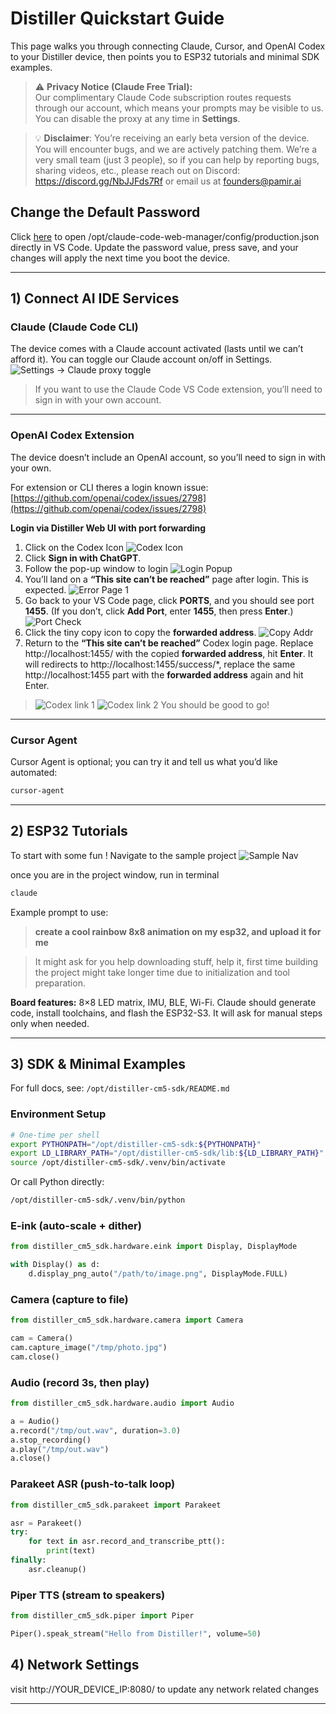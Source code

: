 # Distiller Quickstart Guide

This page walks you through connecting Claude, Cursor, and OpenAI Codex to your Distiller device, then points you to ESP32 tutorials and minimal SDK examples.

> ⚠️ **Privacy Notice (Claude Free Trial):**  
> Our complimentary Claude Code subscription routes requests through our account, which means your prompts may be visible to us. You can disable the proxy at any time in **Settings**.

>💡 **Disclaimer**: You’re receiving an early beta version of the device. You will encounter bugs, and we are actively patching them. We’re a very small team (just 3 people), so if you can help by reporting bugs, sharing videos, etc., please reach out on Discord: https://discord.gg/NbJJFds7Rf or email us at founders@pamir.ai 

## Change the Default Password

Click <a data-cmd="pamir.openPasswordConfig" href="#">here</a> to open /opt/claude-code-web-manager/config/production.json directly in VS Code. Update the password value, press save, and your changes will apply the next time you boot the device.

---

## 1) Connect AI IDE Services

### Claude (Claude Code CLI)

The device comes with a Claude account activated (lasts until we can’t afford it). You can toggle our Claude account on/off in Settings.
   ![Settings → Claude proxy toggle](./images/claude-proxy-toggle.png)

> If you want to use the Claude Code VS Code extension, you’ll need to sign in with your own account.

---

### OpenAI Codex Extension

The device doesn’t include an OpenAI account, so you’ll need to sign in with your own.

For extension or CLI theres a login known issue: [https://github.com/openai/codex/issues/2798](https://github.com/openai/codex/issues/2798)

**Login via Distiller Web UI with port forwarding**
1. Click on the Codex Icon ![Codex Icon](./images/codex-step1.png)
2. Click **Sign in with ChatGPT**.
3. Follow the pop-up window to login ![Login Popup](./images/codex-step3.png)
4. You’ll land on a **“This site can’t be reached”** page after login. This is expected. ![Error Page 1](./images/codex-step4.png)
5. Go back to your VS Code page, click **PORTS**, and you should see port **1455**. (If you don’t, click **Add Port**, enter **1455**, then press **Enter**.) ![Port Check](./images/codex-step5.png)
6. Click the tiny copy icon to copy the **forwarded address**.  ![Copy Addr](./images/codex-step6.png)
7. Return to the **“This site can’t be reached”** Codex login page. Replace http://localhost:1455/ with the copied **forwarded address**, hit **Enter**. It will redirects to http://localhost:1455/success/*, replace the same http://localhost:1455 part with the **forwarded address** again and hit Enter. 

> ![Codex link 1](./images/codex-step7.png)
> ![Codex link 2](./images/codex-step8.png)
You should be good to go!

---

### Cursor Agent

Cursor Agent is optional; you can try it and tell us what you’d like automated:

```bash
cursor-agent
```

---

## 2) ESP32 Tutorials

To start with some fun ! 
Navigate to the sample project ![Sample Nav](./images/nav-project.png)

once you are in the project window, 
run in terminal 


```bash
claude
``` 

Example prompt to use:
> **create a cool rainbow 8x8 animation on my esp32, and upload it for me**

> It might ask for you help downloading stuff, help it, first time building the project might take longer time due to initialization and tool preparation.

> 

**Board features:** 8×8 LED matrix, IMU, BLE, Wi-Fi.
Claude should generate code, install toolchains, and flash the ESP32-S3. It will ask for manual steps only when needed.

---

## 3) SDK & Minimal Examples

For full docs, see: `/opt/distiller-cm5-sdk/README.md`

### Environment Setup

```bash
# One-time per shell
export PYTHONPATH="/opt/distiller-cm5-sdk:${PYTHONPATH}"
export LD_LIBRARY_PATH="/opt/distiller-cm5-sdk/lib:${LD_LIBRARY_PATH}"
source /opt/distiller-cm5-sdk/.venv/bin/activate
```

Or call Python directly:

```bash
/opt/distiller-cm5-sdk/.venv/bin/python
```

### E-ink (auto-scale + dither)

```python
from distiller_cm5_sdk.hardware.eink import Display, DisplayMode

with Display() as d:
    d.display_png_auto("/path/to/image.png", DisplayMode.FULL)
```

### Camera (capture to file)

```python
from distiller_cm5_sdk.hardware.camera import Camera

cam = Camera()
cam.capture_image("/tmp/photo.jpg")
cam.close()
```

### Audio (record 3s, then play)

```python
from distiller_cm5_sdk.hardware.audio import Audio

a = Audio()
a.record("/tmp/out.wav", duration=3.0)
a.stop_recording()
a.play("/tmp/out.wav")
a.close()
```

### Parakeet ASR (push-to-talk loop)

```python
from distiller_cm5_sdk.parakeet import Parakeet

asr = Parakeet()
try:
    for text in asr.record_and_transcribe_ptt():
        print(text)
finally:
    asr.cleanup()
```

### Piper TTS (stream to speakers)

```python
from distiller_cm5_sdk.piper import Piper

Piper().speak_stream("Hello from Distiller!", volume=50)
```

## 4) Network Settings
visit http://YOUR_DEVICE_IP:8080/ to update any network related changes

---
